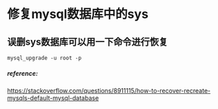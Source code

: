 # 修复mysql数据库中的sys

## 误删sys数据库可以用一下命令进行恢复
```
mysql_upgrade -u root -p
```

##### reference:
<https://stackoverflow.com/questions/8911115/how-to-recover-recreate-mysqls-default-mysql-database>
